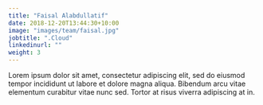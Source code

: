 ```yaml
---
title: "Faisal Alabdullatif"
date: 2018-12-20T13:44:30+10:00
image: "images/team/faisal.jpg"
jobtitle: ".Cloud"
linkedinurl: ""
weight: 3
---
```


Lorem ipsum dolor sit amet, consectetur adipiscing elit, sed do eiusmod tempor incididunt ut labore et dolore magna aliqua. Bibendum arcu vitae elementum curabitur vitae nunc sed. Tortor at risus viverra adipiscing at in.
